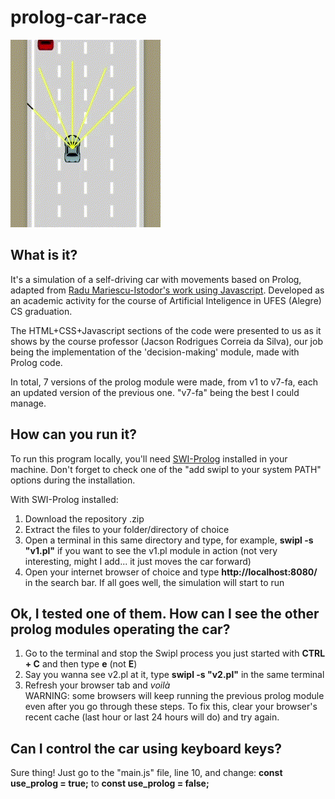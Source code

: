 # prolog-car-race

![](https://github.com/Arrr-az/prolog-car-race/blob/main/README_gif.gif)

## What is it?
It's a simulation of a self-driving car with movements based on Prolog, adapted from [Radu Mariescu-Istodor's work using Javascript](https://www.youtube.com/watch?v=NkI9ia2cLhc&list=PLB0Tybl0UNfYoJE7ZwsBQoDIG4YN9ptyY). Developed as an academic activity for the course of Artificial Inteligence in UFES (Alegre) CS graduation.

The HTML+CSS+Javascript sections of the code were presented to us as it shows by the course professor (Jacson Rodrigues Correia da Silva), our job being the implementation of the 'decision-making' module, made with Prolog code.

In total, 7 versions of the prolog module were made, from v1 to v7-fa, each an updated version of the previous one. "v7-fa" being the best I could manage.

## How can you run it?
To run this program locally, you'll need [SWI-Prolog](https://www.swi-prolog.org/download/stable) installed in your machine. Don't forget to check one of the "add swipl to your system PATH" options during the installation.

With SWI-Prolog installed:
1. Download the repository .zip
2. Extract the files to your folder/directory of choice
3. Open a terminal in this same directory and type, for example, **swipl -s "v1.pl"** if you want to see the v1.pl module in action (not very interesting, might I add... it just moves the car forward)
4. Open your internet browser of choice and type **http://localhost:8080/** in the search bar. If all goes well, the simulation will start to run

## Ok, I tested one of them. How can I see the other prolog modules operating the car?
1. Go to the terminal and stop the Swipl process you just started with **CTRL + C** and then type **e** (not **E**)
2. Say you wanna see v2.pl at it, type **swipl -s "v2.pl"** in the same terminal
3. Refresh your browser tab and *voilà*  
WARNING: some browsers will keep running the previous prolog module even after you go through these steps. To fix this, clear your browser's recent cache (last hour or last 24 hours will do) and try again.

## Can I control the car using keyboard keys?
Sure thing! Just go to the "main.js" file, line 10, and change:
**const use_prolog = true;**
to
**const use_prolog = false;**
